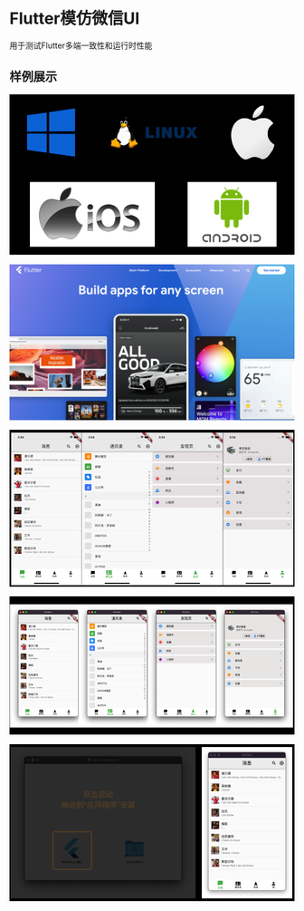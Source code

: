# Flutter模仿微信UI

用于测试Flutter多端一致性和运行时性能

## 样例展示

![](images/01.png)

![](images/02.png)

![](images/03.png)

![](images/04.png)

![](images/05.png)